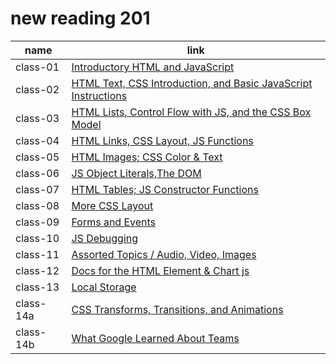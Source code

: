 # new reading 201

| name | link |
| ----------- | ----------- |
| class-01 | [ Introductory HTML and JavaScript ](read-01.md) |
| class-02 | [ HTML Text, CSS Introduction, and Basic JavaScript Instructions ](read-02.md) |
| class-03 |[  HTML Lists, Control Flow with JS, and the CSS Box Model](read-03.md) |
| class-04 |[ HTML Links, CSS Layout, JS Functions](read-04.md) |
| class-05 | [ HTML Images; CSS Color & Text ](read-05.md) |
| class-06 | [ JS Object Literals,The DOM ](read-06.md) |
| class-07| [ HTML Tables; JS Constructor Functions ](read-07.md) |
| class-08| [ More CSS Layout ](read-08.md)|
| class-09| [ Forms and Events](read-09.md)|
| class-10| [ JS Debugging](read-10.md)|
| class-11| [ Assorted Topics  /  Audio, Video, Images](read-11.md)|
| class-12| [ Docs for the HTML Element & Chart js](read-12.md)|
| class-13| [ Local Storage](read-13.md)|
| class-14a| [CSS Transforms, Transitions, and Animations](read-14a.md)|
| class-14b| [What Google Learned About Teams](read-14b.md)|
